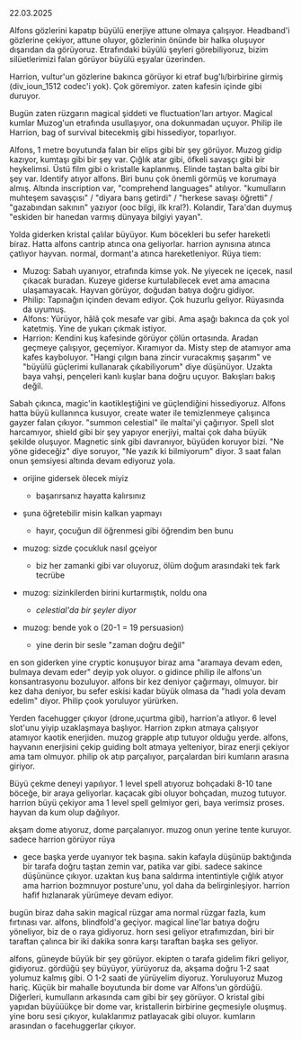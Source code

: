 22.03.2025  
  
Alfons gözlerini kapatıp büyülü enerjiye attune olmaya çalışıyor. Headband'i gözlerine çekiyor, attune oluyor, gözlerinin önünde bir halka oluşuyor dışarıdan da görüyoruz. Etrafındaki büyülü şeyleri görebiliyoruz, bizim silüetlerimizi falan görüyor büyülü eşyalar üzerinden.  
  
Harrion, vultur'un gözlerine bakınca görüyor ki etraf bug'lı/birbirine girmiş (div_ioun_1512 codec'i yok). Çok göremiyor. zaten kafesin içinde gibi duruyor.  
  
Bugün zaten rüzgarın magical şiddeti ve fluctuation'ları artıyor. Magical kumlar Muzog'un etrafında usullaşıyor, ona dokunmadan uçuyor. Philip ile Harrion, bag of survival bitecekmiş gibi hissediyor, toparlıyor.  
  
Alfons, 1 metre boyutunda falan bir elips gibi bir şey görüyor. Muzog gidip kazıyor, kumtaşı gibi bir şey var. Çığlık atar gibi, öfkeli savaşçı gibi bir heykelimsi. Üstü film gibi o kristalle kaplanmış. Elinde taştan balta gibi bir şey var. Identify atıyor alfons. Biri bunu çok önemli görmüş ve korumaya almış. Altında inscription var, "comprehend languages" atılıyor. "kumulların muhteşem savaşçısı" / "diyara barış getirdi" / "herkese savaşı öğretti" / "gazabından sakının" yazıyor (ooc bilgi, ilk kral?). Kolandir, Tara'dan duymuş "eskiden bir hanedan varmış dünyaya bilgiyi yayan".  
  
Yolda giderken kristal çalılar büyüyor. Kum böcekleri bu sefer hareketli biraz. Hatta alfons cantrip atınca ona geliyorlar. harrion aynısına atınca çatlıyor hayvan. normal, dormant'a atınca hareketleniyor. Rüya tiem:  

- Muzog: Sabah uyanıyor, etrafında kimse yok. Ne yiyecek ne içecek, nasıl çıkacak buradan. Kuzeye giderse kurtulabilecek evet ama amacına ulaşamayacak. Hayvan görüyor, doğudan batıya doğru gidiyor.  
- Philip: Tapınağın içinden devam ediyor. Çok huzurlu geliyor. Rüyasında da uyumuş.  
- Alfons: Yürüyor, hâlâ çok mesafe var gibi. Ama aşağı bakınca da çok yol katetmiş. Yine de yukarı çıkmak istiyor.  
- Harrion: Kendini kuş kafesinde görüyor çölün ortasında. Aradan geçmeye çalışıyor, geçemiyor. Kıramıyor da. Misty step de atamıyor ama kafes kayboluyor. "Hangi çılgın bana zincir vuracakmış şaşarım" ve "büyülü güçlerimi kullanarak çıkabiliyorum" diye düşünüyor. Uzakta baya vahşi, pençeleri kanlı kuşlar bana doğru uçuyor. Bakışları bakış değil.  
  
Sabah çıkınca, magic'in kaotikleştiğini ve güçlendiğini hissediyoruz. Alfons hatta büyü kullanınca kusuyor, create water ile temizlenmeye çalışınca gayzer falan çıkıyor. "summon celestial" ile maltai'yi çağırıyor. Spell slot harcamıyor, shield gibi bir şey yapıyor enerjiyi, maltai çok daha büyük şekilde oluşuyor. Magnetic sink gibi davranıyor, büyüden koruyor bizi. "Ne yöne gideceğiz" diye soruyor, "Ne yazık ki bilmiyorum" diyor. 3 saat falan onun şemsiyesi altında devam ediyoruz yola.   

- orijine gidersek ölecek miyiz  
	- başarırsanız hayatta kalırsınız  

- şuna öğretebilir misin kalkan yapmayı  
	- hayır, çocuğun dil öğrenmesi gibi öğrendim ben bunu  

- muzog: sizde çocukluk nasıl gçeiyor  
	- biz her zamanki gibi var oluyoruz, ölüm doğum arasındaki tek fark tecrübe  

- muzog: sizinkilerden birini kurtarmıştık, noldu ona  
	- *celestial'da bir şeyler diyor*  

- muzog: bende yok o (20-1 = 19 persuasion)  
	- yine derin bir sesle "zaman doğru değil"  
  
en son giderken yine cryptic konuşuyor biraz ama "aramaya devam eden, bulmaya devam eder" deyip yok oluyor. o gidince philip ile alfons'un konsantrasyonu bozuluyor. alfons bir kez deniyor çağırmayı, olmuyor. bir kez daha deniyor, bu sefer eskisi kadar büyük olmasa da "hadi yola devam edelim" diyor. Philip çook yoruluyor yürürken.  
  
  
Yerden facehugger çıkıyor (drone,uçurtma gibi), harrion'a atlıyor. 6 level slot'unu yiyip uzaklaşmaya başlıyor. Harrion zıpkın atmaya çalışıyor atamıyor kaotik enerjiden. muzog grapple atıp tutuyor olduğu yerde. alfons, hayvanın enerjisini çekip guiding bolt atmaya yelteniyor, biraz enerji çekiyor ama tam olmuyor. philip ok atıp parçalıyor, parçalardan biri kumların arasına giriyor.  
  
Büyü çekme deneyi yapılıyor. 1 level spell atıyoruz bohçadaki 8-10 tane böceğe, bir araya geliyorlar. kaçacak gibi oluyor bohçadan, muzog tutuyor. harrion büyü çekiyor ama 1 level spell gelmiyor geri, baya verimsiz proses. hayvan da kum olup dağılıyor.  
  
akşam dome atıyoruz, dome parçalanıyor. muzog onun yerine tente kuruyor. sadece harrion görüyor rüya  

- gece başka yerde uyanıyor tek başına. sakin kafayla düşünüp baktığında bir tarafa doğru taştan zemin var, patika var gibi. sadece sakince düşününce çıkıyor. uzaktan kuş bana saldırma intentintiyle çığlık atıyor ama harrion bozmnuyor posture'unu, yol daha da belirginleşiyor. harrion hafif hızlanarak yürümeye devam ediyor.  
  
bugün biraz daha sakin magical rüzgar ama normal rüzgar fazla, kum fırtınası var. alfons, blindfold'a geçiyor. magical line'lar batıya doğru yöneliyor, biz de o raya gidiyoruz. horn sesi geliyor etrafımızdan, biri bir taraftan çalınca bir iki dakika sonra karşı taraftan başka ses geliyor.  
  
alfons, güneyde büyük bir şey görüyor. ekipten o tarafa gidelim fikri geliyor, gidiyoruz. gördüğü şey büyüyor, yürüyoruz da, akşama doğru 1-2 saat yolumuz kalmış gibi. O 1-2 saati de yürüyelim diyoruz. Yoruluyoruz Muzog hariç. Küçük bir mahalle boyutunda bir dome var Alfons'un gördüğü. Diğerleri, kumulların arkasında cam gibi bir şey görüyor. O kristal gibi yapıdan büyüüükçe bir dome var, kristallerin birbirine geçmesiyle oluşmuş. yine boru sesi çıkıyor, kulaklarımız patlayacak gibi oluyor. kumların arasından o facehuggerlar çıkıyor.